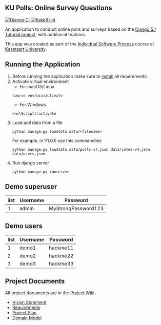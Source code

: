 ## KU Polls: Online Survey Questions 

[![Django CI](https://github.com/PeanutPK/ku-polls/actions/workflows/django.yml/badge.svg)](https://github.com/PeanutPK/ku-polls/actions/workflows/django.yml)
[![flake8 lint](https://github.com/PeanutPK/ku-polls/actions/workflows/flake8.yml/badge.svg)](https://github.com/PeanutPK/ku-polls/actions/workflows/flake8.yml)

An application to conduct online polls and surveys based
on the [Django 5.1 Tutorial project](https://docs.djangoproject.com/en/5.1/intro/tutorial01/), with
additional features.

This app was created as part of the [Individual Software Process](
https://cpske.github.io/ISP) course at [Kasetsart University](https://www.ku.ac.th).

## Running the Application

1. Before running the application make sure to [install](INSTALLATION.md) all requirements.
2. Activate virtual environment
   - For macOS/Linux
    ```commandline
    source env/bin/activate
    ```
   - For Windows
    ```commandline
    env\Scripts\activate
    ```
3. Load poll data from a file
    ```commandline
    python manage.py loaddata data/<filename>
    ```
   For example, in V1.0.0 use this commandline
   ```commandline
   python manage.py loaddata data/polls-v4.json data/votes-v4.json data/users.json
   ```
4. Run django server
    ```commandline
    python manage.py runserver
    ```

## Demo superuser
| **list** | **Username** | **Password**        |
|----------|--------------|---------------------|
| 1        | admin        | MyStrongPassword123 |


## Demo users
| **list** | **Username** | **Password** |
|----------|--------------|--------------|
| 1        | demo1        | hackme11     |
| 2        | demo2        | hackme22     |
| 3        | demo3        | hackme33     |

## Project Documents

All project documents are in the [Project Wiki](../../wiki/Home).

- [Vision Statement](../../wiki/Vision%20and%20Scope)
- [Requirements](../../wiki/Requirements)
- [Project Plan](../../wiki/Project%20Plan)
- [Domain Model](../../wiki/Domain%20Model)
